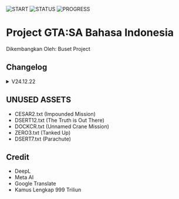 ![START](https://img.shields.io/badge/dynamic/json?url=https%3A%2F%2Fraw.githubusercontent.com%2Frwt-dev%2Fprogress%2Frefs%2Fheads%2Fmain%2Ftrack.json&query=%24.TL.start&style=plastic&logo=status&label=DIMULAI&labelColor=grey&color=blue&cacheSeconds=86400) ![STATUS](https://img.shields.io/badge/dynamic/json?url=https%3A%2F%2Fraw.githubusercontent.com%2Frwt-dev%2Fprogress%2Frefs%2Fheads%2Fmain%2Ftrack.json&query=%24.TL.status&style=plastic&label=STATUS&labelColor=grey&color=orange&cacheSeconds=86400) ![PROGRESS](https://img.shields.io/badge/dynamic/json?url=https%3A%2F%2Fraw.githubusercontent.com%2Frwt-dev%2Fprogress%2Frefs%2Fheads%2Fmain%2Ftrack.json&query=%24.TL.persen&style=plastic&logo=status&label=PROGRESS&labelColor=grey&color=red&cacheSeconds=86400)

# Project GTA:SA Bahasa Indonesia
Dikembangkan Oleh: Buset Project


## Changelog
<details>
<summary>V24.12.22</summary>

  - RAW Upload
</details>

## UNUSED ASSETS
- CESAR2.txt (Impounded Mission)
- DSERT12.txt (The Truth is Out There)
- DOCKCR.txt (Unnamed Crane Mission)
- ZERO3.txt (Tanked Up)
- DSERT7.txt (Parachute)

## Credit
- DeepL
- Meta AI
- Google Translate
- Kamus Lengkap 999 Triliun
